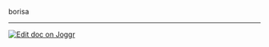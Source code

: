 <!--@@joggrdoc@@-->
<!-- @joggr:version(v2):end -->
<!-- @joggr:warning:start -->
<!-- 
  _   _   _    __        __     _      ____    _   _   ___   _   _    ____     _   _   _ 
 | | | | | |   \ \      / /    / \    |  _ \  | \ | | |_ _| | \ | |  / ___|   | | | | | |
 | | | | | |    \ \ /\ / /    / _ \   | |_) | |  \| |  | |  |  \| | | |  _    | | | | | |
 |_| |_| |_|     \ V  V /    / ___ \  |  _ <  | |\  |  | |  | |\  | | |_| |   |_| |_| |_|
 (_) (_) (_)      \_/\_/    /_/   \_\ |_| \_\ |_| \_| |___| |_| \_|  \____|   (_) (_) (_)
                                                              
This document is managed by Joggr. Editing this document could break Joggr's core features, i.e. our 
ability to auto-maintain this document. Please use the Joggr editor to edit this document 
(link at bottom of the page).
-->
<!-- @joggr:warning:end -->
borisa

<!-- @joggr:editLink(e5d1a207-e3aa-4a4b-820e-e3f31b46bedf):start -->
---
<a href="https://http://localhost:8080/app/documents/e5d1a207-e3aa-4a4b-820e-e3f31b46bedf/edit">
  <img src="https://localhost:8081/assets/static/badges/joggr-document-edit.svg?did=e5d1a207-e3aa-4a4b-820e-e3f31b46bedf" alt="Edit doc on Joggr" />
</a>
<!-- @joggr:editLink(e5d1a207-e3aa-4a4b-820e-e3f31b46bedf):end -->